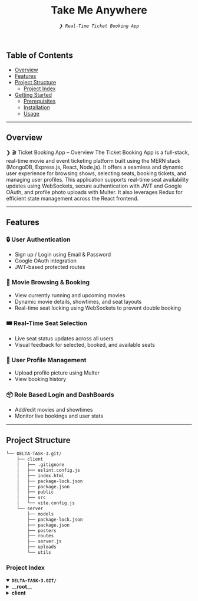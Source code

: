 <p align="center">
</p>
<p align="center"><h1 align="center">Take Me Anywhere</h1></p>
<p align="center">
	<em><code>❯ Real-Time Ticket Booking App</code></em>
</p>
<br/>

##  Table of Contents

- [ Overview](#overview)
- [ Features](#features)
- [ Project Structure](#project-structure)
  - [ Project Index](#project-index)
- [ Getting Started](#getting-started)
  - [ Prerequisites](#prerequisites)
  - [ Installation](#installation)
  - [ Usage](#usage)
---

##  Overview

❯ 🎬 Ticket Booking App – Overview
The Ticket Booking App is a full-stack, real-time movie and event ticketing platform built using the MERN stack (MongoDB, Express.js, React, Node.js). It offers a seamless and dynamic user experience for browsing shows, selecting seats, booking tickets, and managing user profiles.
This application supports real-time seat availability updates using WebSockets, secure authentication with JWT and Google OAuth, and profile photo uploads with Multer. It also leverages Redux for efficient state management across the React frontend.

---

## Features

### 🔒 User Authentication
- Sign up / Login using Email & Password  
- Google OAuth integration  
- JWT-based protected routes  

### 🎥 Movie Browsing & Booking
- View currently running and upcoming movies  
- Dynamic movie details, showtimes, and seat layouts  
- Real-time seat locking using WebSockets to prevent double booking  

### 🎟️ Real-Time Seat Selection
- Live seat status updates across all users  
- Visual feedback for selected, booked, and available seats  

### 👤 User Profile Management
- Upload profile picture using Multer  
- View booking history  

### 📦 Role Based Login and DashBoards
- Add/edit movies and showtimes  
- Monitor live bookings and user stats  


---

##  Project Structure

```sh
└── DELTA-TASK-3.git/
    ├── client
    │   ├── .gitignore
    │   ├── eslint.config.js
    │   ├── index.html
    │   ├── package-lock.json
    │   ├── package.json
    │   ├── public
    │   ├── src
    │   └── vite.config.js
    └── server
        ├── models
        ├── package-lock.json
        ├── package.json
        ├── posters
        ├── routes
        ├── server.js
        ├── uploads
        └── utils
```


###  Project Index
<details open>
	<summary><b><code>DELTA-TASK-3.GIT/</code></b></summary>
	<details> <!-- __root__ Submodule -->
		<summary><b>__root__</b></summary>
		<blockquote>
			<table>
			</table>
		</blockquote>
	</details>
	<details> <!-- client Submodule -->
		<summary><b>client</b></summary>
		<blockquote>
  <table>
    <tr>
      <td><b><a href='https://github.com/niharika896/DELTA-TASK-3/blob/main/client/package-lock.json'>package-lock.json</a></b></td>
      <td><code>❯ Auto-generated lockfile for managing installed NPM dependencies</code></td>
    </tr>
    <tr>
      <td><b><a href='https://github.com/niharika896/DELTA-TASK-3/blob/main/client/vite.config.js'>vite.config.js</a></b></td>
      <td><code>❯ Vite configuration for frontend bundling</code></td>
    </tr>
    <tr>
      <td><b><a href='https://github.com/niharika896/DELTA-TASK-3/blob/main/client/package.json'>package.json</a></b></td>
      <td><code>❯ Declares client-side dependencies and scripts</code></td>
    </tr>
    <tr>
      <td><b><a href='https://github.com/niharika896/DELTA-TASK-3/blob/main/client/index.html'>index.html</a></b></td>
      <td><code>❯ HTML entry point rendered by React</code></td>
    </tr>
    <tr>
      <td><b><a href='https://github.com/niharika896/DELTA-TASK-3/blob/main/client/eslint.config.js'>eslint.config.js</a></b></td>
      <td><code>❯ ESLint configuration for code linting</code></td>
    </tr>
  </table>
  <details>
    <summary><b>src</b></summary>
    <blockquote>
      <table>
        <tr>
          <td><b><a href='https://github.com/niharika896/DELTA-TASK-3/blob/main/client/src/api.js'>api.js</a></b></td>
          <td><code>❯ Axios instance for API requests</code></td>
        </tr>
        <tr>
          <td><b><a href='https://github.com/niharika896/DELTA-TASK-3/blob/main/client/src/main.jsx'>main.jsx</a></b></td>
          <td><code>❯ Root React render file</code></td>
        </tr>
        <tr>
          <td><b><a href='https://github.com/niharika896/DELTA-TASK-3/blob/main/client/src/TypeRouter.jsx'>TypeRouter.jsx</a></b></td>
          <td><code>❯ Component-based router for user/vendor roles</code></td>
        </tr>
      </table>
      <details>
        <summary><b>features</b></summary>
        <blockquote>
          <table>
            <tr>
              <td><b><a href='https://github.com/niharika896/DELTA-TASK-3/blob/main/client/src/features/vendorId.js'>vendorId.js</a></b></td>
              <td><code>❯ Redux slice for vendor ID state</code></td>
            </tr>
            <tr>
              <td><b><a href='https://github.com/niharika896/DELTA-TASK-3/blob/main/client/src/features/Image.js'>Image.js</a></b></td>
              <td><code>❯ Redux slice for managing profile image upload state</code></td>
            </tr>
            <tr>
              <td><b><a href='https://github.com/niharika896/DELTA-TASK-3/blob/main/client/src/features/Email.js'>Email.js</a></b></td>
              <td><code>❯ Redux slice for storing user email</code></td>
            </tr>
							<tr>
  <td><b><a href='https://github.com/niharika896/DELTA-TASK-3/blob/main/client/src/features/NavigateTo.js'>NavigateTo.js</a></b></td>
  <td><code>❯ Utility function or hook to navigate between pages</code></td>
</tr>
<tr>
  <td><b><a href='https://github.com/niharika896/DELTA-TASK-3/blob/main/client/src/features/City.js'>City.js</a></b></td>
  <td><code>❯ Redux slice for managing selected city state</code></td>
</tr>
<tr>
  <td><b><a href='https://github.com/niharika896/DELTA-TASK-3/blob/main/client/src/features/Wallet.js'>Wallet.js</a></b></td>
  <td><code>❯ Redux slice for tracking wallet balance or transactions</code></td>
</tr>
<tr>
  <td><b><a href='https://github.com/niharika896/DELTA-TASK-3/blob/main/client/src/features/isCityChosen.js'>isCityChosen.js</a></b></td>
  <td><code>❯ Redux state to check if a city has been selected</code></td>
</tr>
<tr>
  <td><b><a href='https://github.com/niharika896/DELTA-TASK-3/blob/main/client/src/features/isLoggedIn.js'>isLoggedIn.js</a></b></td>
  <td><code>❯ Redux state to manage user login status</code></td>
</tr>
<tr>
  <td><b><a href='https://github.com/niharika896/DELTA-TASK-3/blob/main/client/src/features/Name.js'>Name.js</a></b></td>
  <td><code>❯ Redux slice for storing user display name</code></td>
</tr>
<tr>
  <td><b><a href='https://github.com/niharika896/DELTA-TASK-3/blob/main/client/src/features/ProfileType.js'>ProfileType.js</a></b></td>
  <td><code>❯ Redux slice for differentiating between user and vendor</code></td>
</tr>
							</table>
						</blockquote>
					</details>
					<details>
  <summary><b>Admin</b></summary>
  <blockquote>
    <table>
      <tr>
        <td><b><a href='https://github.com/niharika896/DELTA-TASK-3/blob/main/client/src/Admin/AdminHP.jsx'>AdminHP.jsx</a></b></td>
        <td><code>❯ Admin home page with dashboard and navigation</code></td>
      </tr>
      <tr>
        <td><b><a href='https://github.com/niharika896/DELTA-TASK-3/blob/main/client/src/Admin/Audit.jsx'>Audit.jsx</a></b></td>
        <td><code>❯ View and manage system audit logs and activity</code></td>
      </tr>
      <tr>
        <td><b><a href='https://github.com/niharika896/DELTA-TASK-3/blob/main/client/src/Admin/EditEvent.jsx'>EditEvent.jsx</a></b></td>
        <td><code>❯ Interface for editing movie/event details</code></td>
      </tr>
      <tr>
        <td><b><a href='https://github.com/niharika896/DELTA-TASK-3/blob/main/client/src/Admin/Vendors.jsx'>Vendors.jsx</a></b></td>
        <td><code>❯ Manage and verify event/movie vendors</code></td>
      </tr>
    </table>
    <details>
      <summary><b>components</b></summary>
      <blockquote>
        <table>
          <tr>
            <td><b><a href='https://github.com/niharika896/DELTA-TASK-3/blob/main/client/src/Admin/components/NavbarA.jsx'>NavbarA.jsx</a></b></td>
            <td><code>❯ Navigation bar for admin dashboard</code></td>
          </tr>
        </table>
      </blockquote>
    </details>
  </blockquote>
					</details>
					<details>
  <summary><b>components</b></summary>
  <blockquote>
    <table>
      <tr>
        <td><b><a href='https://github.com/niharika896/DELTA-TASK-3/blob/main/client/src/components/Carousel.jsx'>Carousel.jsx</a></b></td>
        <td><code>❯ Sliding banner for highlighting featured movies/events</code></td>
      </tr>
      <tr>
        <td><b><a href='https://github.com/niharika896/DELTA-TASK-3/blob/main/client/src/components/Navbar.jsx'>Navbar.jsx</a></b></td>
        <td><code>❯ Top navigation bar for user access and routing</code></td>
      </tr>
      <tr>
        <td><b><a href='https://github.com/niharika896/DELTA-TASK-3/blob/main/client/src/components/GoogleLogin.jsx'>GoogleLogin.jsx</a></b></td>
        <td><code>❯ Google OAuth login component</code></td>
      </tr>
      <tr>
        <td><b><a href='https://github.com/niharika896/DELTA-TASK-3/blob/main/client/src/components/Chatbot.jsx'>Chatbot.jsx</a></b></td>
        <td><code>❯ Interactive chatbot interface for user queries</code></td>
      </tr>
      <tr>
        <td><b><a href='https://github.com/niharika896/DELTA-TASK-3/blob/main/client/src/components/SideBar.jsx'>SideBar.jsx</a></b></td>
        <td><code>❯ Sidebar navigation for additional options/menus</code></td>
      </tr>
      <tr>
        <td><b><a href='https://github.com/niharika896/DELTA-TASK-3/blob/main/client/src/components/EventsPosters.jsx'>EventsPosters.jsx</a></b></td>
        <td><code>❯ Component to display event posters</code></td>
      </tr>
      <tr>
        <td><b><a href='https://github.com/niharika896/DELTA-TASK-3/blob/main/client/src/components/Chatbot.css'>Chatbot.css</a></b></td>
        <td><code>❯ Styling for chatbot interface</code></td>
      </tr>
      <tr>
        <td><b><a href='https://github.com/niharika896/DELTA-TASK-3/blob/main/client/src/components/UsernameLogin.jsx'>UsernameLogin.jsx</a></b></td>
        <td><code>❯ Username/password login form</code></td>
      </tr>
      <tr>
        <td><b><a href='https://github.com/niharika896/DELTA-TASK-3/blob/main/client/src/components/carousel.css'>carousel.css</a></b></td>
        <td><code>❯ Stylesheet for Carousel component</code></td>
      </tr>
      <tr>
        <td><b><a href='https://github.com/niharika896/DELTA-TASK-3/blob/main/client/src/components/MoviesPosters.jsx'>MoviesPosters.jsx</a></b></td>
        <td><code>❯ Component to display currently running movie posters</code></td>
      </tr>
    </table>
  </blockquote>
</details>
					<details>
  <summary><b>redux</b></summary>
  <blockquote>
    <table>
      <tr>
        <td><b><a href='https://github.com/niharika896/DELTA-TASK-3/blob/main/client/src/redux/store-persist.js'>store-persist.js</a></b></td>
        <td><code>❯ Redux store configuration with persistence using localStorage</code></td>
      </tr>
    </table>
  </blockquote>
</details>

<details>
  <summary><b>Vendor</b></summary>
  <blockquote>
    <table>
      <tr>
        <td><b><a href='https://github.com/niharika896/DELTA-TASK-3/blob/main/client/src/Vendor/HomePage.jsx'>HomePage.jsx</a></b></td>
        <td><code>❯ Vendor dashboard displaying all key event info</code></td>
      </tr>
      <tr>
        <td><b><a href='https://github.com/niharika896/DELTA-TASK-3/blob/main/client/src/Vendor/CreateEvent.jsx'>CreateEvent.jsx</a></b></td>
        <td><code>❯ Interface for vendors to create and submit new events</code></td>
      </tr>
      <tr>
        <td><b><a href='https://github.com/niharika896/DELTA-TASK-3/blob/main/client/src/Vendor/VendorDetails.jsx'>VendorDetails.jsx</a></b></td>
        <td><code>❯ Displays the vendor's profile and registered info</code></td>
      </tr>
      <tr>
        <td><b><a href='https://github.com/niharika896/DELTA-TASK-3/blob/main/client/src/Vendor/WaitPage.jsx'>WaitPage.jsx</a></b></td>
        <td><code>❯ Shown while vendor approval is pending</code></td>
      </tr>
      <tr>
        <td><b><a href='https://github.com/niharika896/DELTA-TASK-3/blob/main/client/src/Vendor/DeclinedPage.jsx'>DeclinedPage.jsx</a></b></td>
        <td><code>❯ Shown when vendor request is declined</code></td>
      </tr>
    </table>
    <details>
      <summary><b>components</b></summary>
      <blockquote>
        <table>
          <tr>
            <td><b><a href='https://github.com/niharika896/DELTA-TASK-3/blob/main/client/src/Vendor/components/Navbar.jsx'>Navbar.jsx</a></b></td>
            <td><code>❯ Top navigation bar specific to vendor pages</code></td>
          </tr>
        </table>
      </blockquote>
    </details>
  </blockquote>
</details>
					<details>
  <summary><b>User</b></summary>
  <blockquote>
    <table>
      <tr>
        <td><b><a href='https://github.com/niharika896/DELTA-TASK-3/blob/main/client/src/User/UserRouter.jsx'>UserRouter.jsx</a></b></td>
        <td><code>❯ Routing configuration for user-side pages</code></td>
      </tr>
      <tr>
        <td><b><a href='https://github.com/niharika896/DELTA-TASK-3/blob/main/client/src/User/index.css'>index.css</a></b></td>
        <td><code>❯ Global styles for user module</code></td>
      </tr>
      <tr>
        <td><b><a href='https://github.com/niharika896/DELTA-TASK-3/blob/main/client/src/User/HomePage.css'>HomePage.css</a></b></td>
        <td><code>❯ Styling for user homepage layout</code></td>
      </tr>
      <tr>
        <td><b><a href='https://github.com/niharika896/DELTA-TASK-3/blob/main/client/src/User/Success.jsx'>Success.jsx</a></b></td>
        <td><code>❯ Booking/payment success confirmation screen</code></td>
      </tr>
      <tr>
        <td><b><a href='https://github.com/niharika896/DELTA-TASK-3/blob/main/client/src/User/Failure.jsx'>Failure.jsx</a></b></td>
        <td><code>❯ Error screen for failed bookings or payments</code></td>
      </tr>
      <tr>
        <td><b><a href='https://github.com/niharika896/DELTA-TASK-3/blob/main/client/src/User/HomePage.jsx'>HomePage.jsx</a></b></td>
        <td><code>❯ Main landing page for users with movie/event highlights</code></td>
      </tr>
      <tr>
        <td><b><a href='https://github.com/niharika896/DELTA-TASK-3/blob/main/client/src/User/Movies.jsx'>Movies.jsx</a></b></td>
        <td><code>❯ Displays available movies for booking</code></td>
      </tr>
      <tr>
        <td><b><a href='https://github.com/niharika896/DELTA-TASK-3/blob/main/client/src/User/SeatSelection.jsx'>SeatSelection.jsx</a></b></td>
        <td><code>❯ Interactive UI for selecting movie seats</code></td>
      </tr>
      <tr>
        <td><b><a href='https://github.com/niharika896/DELTA-TASK-3/blob/main/client/src/User/PastBookings.jsx'>PastBookings.jsx</a></b></td>
        <td><code>❯ Lists user’s previously booked events/movies</code></td>
      </tr>
      <tr>
        <td><b><a href='https://github.com/niharika896/DELTA-TASK-3/blob/main/client/src/User/Events.jsx'>Events.jsx</a></b></td>
        <td><code>❯ Displays available public events to users</code></td>
      </tr>
      <tr>
        <td><b><a href='https://github.com/niharika896/DELTA-TASK-3/blob/main/client/src/User/UserDetails.jsx'>UserDetails.jsx</a></b></td>
        <td><code>❯ Displays and allows update of user details</code></td>
      </tr>
      <tr>
        <td><b><a href='https://github.com/niharika896/DELTA-TASK-3/blob/main/client/src/User/ConfirmBooking.jsx'>ConfirmBooking.jsx</a></b></td>
        <td><code>❯ Final confirmation step before placing booking</code></td>
      </tr>
      <tr>
        <td><b><a href='https://github.com/niharika896/DELTA-TASK-3/blob/main/client/src/User/UserDetailsUsername.jsx'>UserDetailsUsername.jsx</a></b></td>
        <td><code>❯ Component for fetching details using username</code></td>
      </tr>
    </table>
  </blockquote>
</details>
	<details> <!-- server Submodule -->
  <summary><b>server</b></summary>
  <blockquote>
    <table>
      <tr>
        <td><b><a href='https://github.com/niharika896/DELTA-TASK-3/blob/main/server/package-lock.json'>package-lock.json</a></b></td>
        <td><code>❯ Auto-generated lockfile for backend dependencies</code></td>
      </tr>
      <tr>
        <td><b><a href='https://github.com/niharika896/DELTA-TASK-3/blob/main/server/package.json'>package.json</a></b></td>
        <td><code>❯ Backend project metadata and dependencies setup</code></td>
      </tr>
      <tr>
        <td><b><a href='https://github.com/niharika896/DELTA-TASK-3/blob/main/server/server.js'>server.js</a></b></td>
        <td><code>❯ Express app entrypoint; configures middleware, routes, and database connection</code></td>
      </tr>
    </table>
    <details>
      <summary><b>posters</b></summary>
      <blockquote>
        <table>
          <tr>
            <td><b><a href='https://github.com/niharika896/DELTA-TASK-3/blob/main/server/posters/kkc.avif'>kkc.avif</a></b></td>
            <td><code>❯ Static movie poster image for frontend display</code></td>
          </tr>
          <tr>
            <td><b><a href='https://github.com/niharika896/DELTA-TASK-3/blob/main/server/posters/mpbmv.avif'>mpbmv.avif</a></b></td>
            <td><code>❯ Static event poster image for frontend display</code></td>
          </tr>
        </table>
      </blockquote>
    </details>
    <details>
      <summary><b>uploads</b></summary>
      <blockquote>
        <table>
          <tr>
            <td><b><a href='https://github.com/niharika896/DELTA-TASK-3/blob/main/server/uploads/356e3cc7832b5b7a41e1bb2152263b2b'>356e3cc7832b5b7a41e1bb2152263b2b</a></b></td>
            <td><code>❯ Profile picture or booking-related uploaded file</code></td>
          </tr>
          <!-- Repeat similar description for each other hash-named file -->
        </table>
      </blockquote>
    </details>
    <details>
      <summary><b>models</b></summary>
      <blockquote>
        <table>
          <tr>
            <td><b><a href='https://github.com/niharika896/DELTA-TASK-3/blob/main/server/models/UsernameUserModel.js'>UsernameUserModel.js</a></b></td>
            <td><code>❯ Mongoose schema for users registered with username/password</code></td>
          </tr>
          <tr>
            <td><b><a href='https://github.com/niharika896/DELTA-TASK-3/blob/main/server/models/MovieposterModel.js'>MovieposterModel.js</a></b></td>
            <td><code>❯ Schema for storing movie poster metadata</code></td>
          </tr>
          <tr>
            <td><b><a href='https://github.com/niharika896/DELTA-TASK-3/blob/main/server/models/dbConnectionEventsTimings.js'>dbConnectionEventsTimings.js</a></b></td>
            <td><code>❯ Mongoose model for event timings data</code></td>
          </tr>
          <tr>
            <td><b><a href='https://github.com/niharika896/DELTA-TASK-3/blob/main/server/models/dbConnectionPosters.js'>dbConnectionPosters.js</a></b></td>
            <td><code>❯ Mongoose model for poster uploads</code></td>
          </tr>
          <tr>
            <td><b><a href='https://github.com/niharika896/DELTA-TASK-3/blob/main/server/models/dbConnectionProfiles.js'>dbConnectionProfiles.js</a></b></td>
            <td><code>❯ Schema for user profile documents</code></td>
          </tr>
          <tr>
            <td><b><a href='https://github.com/niharika896/DELTA-TASK-3/blob/main/server/models/VendorModel.js'>VendorModel.js</a></b></td>
            <td><code>❯ Schema for vendor registration and profile data</code></td>
          </tr>
          <tr>
            <td><b><a href='https://github.com/niharika896/DELTA-TASK-3/blob/main/server/models/dbSeatsConnection.js'>dbSeatsConnection.js</a></b></td>
            <td><code>❯ Model representing seat availability and selection</code></td>
          </tr>
          <tr>
            <td><b><a href='https://github.com/niharika896/DELTA-TASK-3/blob/main/server/models/Usermodel.js'>Usermodel.js</a></b></td>
            <td><code>❯ Mongoose schema for general user data</code></td>
          </tr>
          <tr>
            <td><b><a href='https://github.com/niharika896/DELTA-TASK-3/blob/main/server/models/EventsposterModel.js'>EventsposterModel.js</a></b></td>
            <td><code>❯ Schema for event poster metadata</code></td>
          </tr>
          <tr>
            <td><b><a href='https://github.com/niharika896/DELTA-TASK-3/blob/main/server/models/dbConnectionMovieTimings.js'>dbConnectionMovieTimings.js</a></b></td>
            <td><code>❯ Mongoose schema for movie showtimes</code></td>
          </tr>
        </table>
      </blockquote>
    </details>
    <details>
      <summary><b>routes</b></summary>
      <blockquote>
        <table>
          <tr>
            <td><b><a href='https://github.com/niharika896/DELTA-TASK-3/blob/main/server/routes/MoviesRoute.js'>MoviesRoute.js</a></b></td>
            <td><code>❯ API endpoints for movie data retrieval</code></td>
          </tr>
          <tr>
            <td><b><a href='https://github.com/niharika896/DELTA-TASK-3/blob/main/server/routes/pastBookings.js'>pastBookings.js</a></b></td>
            <td><code>❯ Endpoint to fetch user’s previous bookings</code></td>
          </tr>
          <tr>
            <td><b><a href='https://github.com/niharika896/DELTA-TASK-3/blob/main/server/routes/cancelBooking.js'>cancelBooking.js</a></b></td>
            <td><code>❯ API to cancel existing bookings</code></td>
          </tr>
          <tr>
            <td><b><a href='https://github.com/niharika896/DELTA-TASK-3/blob/main/server/routes/SaveBookingInfo.js'>SaveBookingInfo.js</a></b></td>
            <td><code>❯ Route to store new booking details</code></td>
          </tr>
          <tr>
            <td><b><a href='https://github.com/niharika896/DELTA-TASK-3/blob/main/server/routes/updateRoute.js'>updateRoute.js</a></b></td>
            <td><code>❯ Generic update route for various data types</code></td>
          </tr>
          <tr>
            <td><b><a href='https://github.com/niharika896/DELTA-TASK-3/blob/main/server/routes/chatbot.js'>chatbot.js</a></b></td>
            <td><code>❯ Webhook endpoints for chatbot interactions</code></td>
          </tr>
          <tr>
            <td><b><a href='https://github.com/niharika896/DELTA-TASK-3/blob/main/server/routes/AuthRoute.js'>AuthRoute.js</a></b></td>
            <td><code>❯ Authentication endpoints using JWT and Google OAuth</code></td>
          </tr>
          <tr>
            <td><b><a href='https://github.com/niharika896/DELTA-TASK-3/blob/main/server/routes/PosterRoute.js'>PosterRoute.js</a></b></td>
            <td><code>❯ Upload and serve poster images</code></td>
          </tr>
          <tr>
            <td><b><a href='https://github.com/niharika896/DELTA-TASK-3/blob/main/server/routes/eventRecom.js'>eventRecom.js</a></b></td>
            <td><code>❯ Provides event recommendations</code></td>
          </tr>
          <tr>
            <td><b><a href='https://github.com/niharika896/DELTA-TASK-3/blob/main/server/routes/EventsRoute.js'>EventsRoute.js</a></b></td>
            <td><code>❯ RESTful endpoints for event CRUD operations</code></td>
          </tr>
          <tr>
            <td><b><a href='https://github.com/niharika896/DELTA-TASK-3/blob/main/server/routes/PFPRoutes.js'>PFPRoutes.js</a></b></td>
            <td><code>❯ Routes for profile photo upload and retrieval</code></td>
          </tr>
          <tr>
            <td><b><a href='https://github.com/niharika896/DELTA-TASK-3/blob/main/server/routes/usernameLogin.js'>usernameLogin.js</a></b></td>
            <td><code>❯ Authentication via username/password</code></td>
          </tr>
          <tr>
            <td><b><a href='https://github.com/niharika896/DELTA-TASK-3/blob/main/server/routes/pdfRoute.js'>pdfRoute.js</a></b></td>
            <td><code>❯ Generates and serves ticket PDFs</code></td>
          </tr>
          <tr>
            <td><b><a href='https://github.com/niharika896/DELTA-TASK-3/blob/main/server/routes/SeatSelectionRoute.js'>SeatSelectionRoute.js</a></b></td>
            <td><code>❯ Endpoints for seat reservation logic</code></td>
          </tr>
          <tr>
            <td><b><a href='https://github.com/niharika896/DELTA-TASK-3/blob/main/server/routes/newUser.js'>newUser.js</a></b></td>
            <td><code>❯ Endpoint for registering new users</code></td>
          </tr>
          <tr>
            <td><b><a href='https://github.com/niharika896/DELTA-TASK-3/blob/main/server/routes/webSocketServer.js'>webSocketServer.js</a></b></td>
            <td><code>❯ Sets up real-time socket server for seat updates</code></td>
          </tr>
        </table>
        <details>
          <summary><b>VendorRoutes</b></summary>
          <blockquote>
            <table>
              <tr>
                <td><b><a href='https://github.com/niharika896/DELTA-TASK-3/blob/main/server/routes/VendorRoutes/updateVendor.js'>updateVendor.js</a></b></td>
                <td><code>❯ API for updating vendor profiles</code></td>
              </tr>
              <tr>
                <td><b><a href='https://github.com/niharika896/DELTA-TASK-3/blob/main/server/routes/VendorRoutes/createEvent.js'>createEvent.js</a></b></td>
                <td><code>❯ Creates new vendor event listings</code></td>
              </tr>
            </table>
          </blockquote>
        </details>
        <details>
          <summary><b>AdminRoutes</b></summary>
          <blockquote>
            <table>
              <tr>
                <td><b><a href='https://github.com/niharika896/DELTA-TASK-3/blob/main/server/routes/AdminRoutes/auditVendor.js'>auditVendor.js</a></b></td>
                <td><code>❯ Admin route to approve or reject vendors</code></td>
              </tr>
              <tr>
                <td><b><a href='https://github.com/niharika896/DELTA-TASK-3/blob/main/server/routes/AdminRoutes/homePageRoutes.js'>homePageRoutes.js</a></b></td>
                <td><code>❯ Provides data for admin dashboard homepage</code></td>
              </tr>
              <tr>
                <td><b><a href='https://github.com/niharika896/DELTA-TASK-3/blob/main/server/routes/AdminRoutes/vendor.js'>vendor.js</a></b></td>
                <td><code>❯ Admin endpoints for vendor management</code></td>
              </tr>
              <tr>
                <td><b><a href='https://github.com/niharika896/DELTA-TASK-3/blob/main/server/routes/AdminRoutes/editEvent.js'>editEvent.js</a></b></td>
                <td><code>❯ Admin endpoint to edit event details</code></td>
              </tr>
              <tr>
                <td><b><a href='https://github.com/niharika896/DELTA-TASK-3/blob/main/server/routes/AdminRoutes/updateVendorStatus.js'>updateVendorStatus.js</a></b></td>
                <td><code>❯ Changes vendor approval status</code></td>
              </tr>
            </table>
          </blockquote>
        </details>
      </blockquote>
    </details>
    <details>
      <summary><b>utils</b></summary>
      <blockquote>
        <table>
          <tr>
            <td><b><a href='https://github.com/niharika896/DELTA-TASK-3/blob/main/server/utils/googleConfig.js'>googleConfig.js</a></b></td>
            <td><code>❯ Configuration for Google OAuth authentication</code></td>
          </tr>
        </table>
      </blockquote>
    </details>
---
##  Getting Started

###  Prerequisites

Before getting started with DELTA-TASK-3.git, ensure your runtime environment meets the following requirements:

- **Programming Language:** JavaScript
- **Package Manager:** Npm


###  Installation

Install DELTA-TASK-3.git using one of the following methods:

**Build from source:**

1. Clone the DELTA-TASK-3.git repository:
```sh
❯ git clone https://github.com/niharika896/DELTA-TASK-3.git
```

2. Navigate to the project directory:
```sh
❯ cd TASK3
❯ cd client
❯ cd server
```

3. Install the project dependencies:


**Using `npm`** &nbsp; [<img align="center" src="https://img.shields.io/badge/npm-CB3837.svg?style={badge_style}&logo=npm&logoColor=white" />](https://www.npmjs.com/)

```sh
❯ npm install
```




###  Usage
Run DELTA-TASK-3.git using the following command:
**Using `npm`** &nbsp; [<img align="center" src="https://img.shields.io/badge/npm-CB3837.svg?style={badge_style}&logo=npm&logoColor=white" />](https://www.npmjs.com/)

```sh
❯ nodemon server.js
❯ npm run dev
```

<details closed>
<summary>Contributing Guidelines</summary>

1. **Fork the Repository**: Start by forking the project repository to your github account.
2. **Clone Locally**: Clone the forked repository to your local machine using a git client.
   ```sh
   git clone https://github.com/niharika896/DELTA-TASK-3.git
   ```
3. **Create a New Branch**: Always work on a new branch, giving it a descriptive name.
   ```sh
   git checkout -b new-feature-x
   ```
4. **Make Your Changes**: Develop and test your changes locally.
5. **Commit Your Changes**: Commit with a clear message describing your updates.
   ```sh
   git commit -m 'Implemented new feature x.'
   ```
6. **Push to github**: Push the changes to your forked repository.
   ```sh
   git push origin new-feature-x
   ```
7. **Submit a Pull Request**: Create a PR against the original project repository. Clearly describe the changes and their motivations.
8. **Review**: Once your PR is reviewed and approved, it will be merged into the main branch. Congratulations on your contribution!
</details>

<details closed>
<summary>Contributor Graph</summary>
<br>
<p align="left">
   <a href="https://github.com{/niharika896/DELTA-TASK-3.git/}graphs/contributors">
      <img src="https://contrib.rocks/image?repo=niharika896/DELTA-TASK-3.git">
   </a>
</p>
</details>

---
Made with <3 by Niharika
